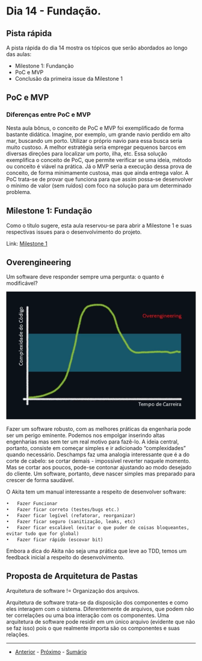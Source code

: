 # Dia 14 - Fundação.

## Pista rápida

A pista rápida do dia 14 mostra os tópicos que serão abordados ao longo das aulas:

- Milestone 1: Fundanção
- PoC e MVP
- Conclusão da primeira issue da Milestone 1

## PoC e MVP

### Diferenças entre PoC e MVP

Nesta aula bônus, o conceito de PoC e MVP foi exemplificado de forma bastante didática. Imagine, por exemplo, um grande navio perdido em alto mar, buscando um porto. Utilizar o próprio navio para essa busca seria muito custoso. A melhor estratégia seria empregar pequenos barcos em diversas direções para localizar um porto, ilha, etc. Essa solução exemplifica o conceito de PoC, que permite verificar se uma ideia, método ou conceito é viável na prática. Já o MVP seria a execução dessa prova de conceito, de forma minimamente custosa, mas que ainda entrega valor.
A PoC trata-se de provar que funciona para que assim possa-se desenvolver o mínimo de valor (sem ruídos) com foco na solução para um determinado problema.

## Milestone 1: Fundação

Como o título sugere, esta aula reservou-se para abrir a Milestone 1 e suas respectivas issues para o desenvolvimento do projeto.

Link: [Milestone 1](https://github.com/ojuliomiguel/onetab/milestone/2)

## Overengineering 

Um software deve responder sempre uma pergunta: o quanto é modificável?

![Alt text](/curso.dev/assets/overengineering_graph.png)

Fazer um software robusto, com as melhores práticas da engenharia pode ser um perigo eminente. Podemos nos empolgar inserindo altas engenharias mas sem ter um real motivo para fazê-lo. 
A ideia central, portanto, consiste em começar simples e ir adicionado “complexidades” quando necessário. 
Deschamps faz uma analogia interessante que é a do corte de cabelo: se cortar demais - impossível reverter naquele momento. Mas se cortar aos poucos, pode-se contonar ajustando ao modo desejado do cliente. Um software, portanto, deve nascer simples mas preparado para crescer de forma saudável. 

O Akita tem um manual interessante a respeito de desenvolver software:

	•	Fazer Funcionar
	•	Fazer ficar correto (testes/bugs etc.)
	•	Fazer ficar legível (refatorar, reorganizar)
	•	Fazer ficar seguro (sanitização, leaks, etc)
	•	Fazer ficar escalável (evitar o que puder de coisas bloqueantes, evitar tudo que for global)
	•	Fazer ficar rápido (escovar bit)

Embora a dica do Akita não seja uma prática que leve ao TDD, temos um feedback inicial a respeito do desenvolvimento.

## Proposta de Arquitetura de Pastas

Arquitetura de software != Organização dos arquivos. 

Arquitetura de software trata-se da disposição dos componentes e como eles interagem com o sistema. Diferentemente de arquivos, que podem não ter correlações ou uma boa interação com os componentes. 
Uma arquitetura de software pode residir em um único arquivo (evidente que não se faz isso) pois o que realmente importa são os componentes e suas relações.

--- 
- [Anterior](/curso.dev/dias/dia13.md) - [Próximo](/curso.dev/dias/dia15.md) - [Sumário](../readme.md)





















